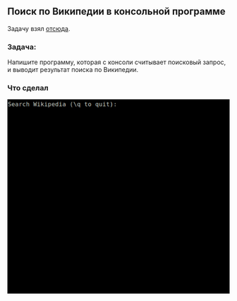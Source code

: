 ## Поиск по Википедии в консольной программе

Задачу взял [отсюда](https://habr.com/ru/post/440436/#final_exercises). 

### Задача:

Напишите программу, которая с консоли считывает поисковый запрос, и выводит результат поиска по Википедии. 

### Что сделал

![](example.gif)
